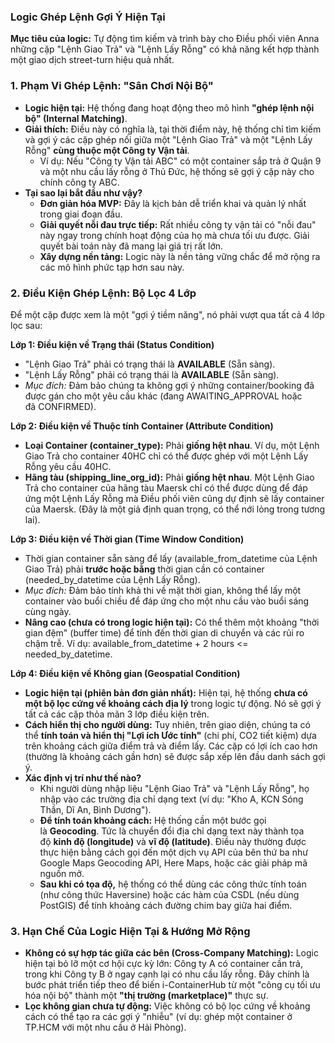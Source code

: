 ### **Logic Ghép Lệnh Gợi Ý Hiện Tại**

**Mục tiêu của logic:** Tự động tìm kiếm và trình bày cho Điều phối viên Anna những cặp "Lệnh Giao Trả" và "Lệnh Lấy Rỗng" có khả năng kết hợp thành một giao dịch street-turn hiệu quả nhất.

### **1. Phạm Vi Ghép Lệnh: "Sân Chơi Nội Bộ"**

- **Logic hiện tại:** Hệ thống đang hoạt động theo mô hình **"ghép lệnh nội bộ" (Internal Matching)**.
- **Giải thích:** Điều này có nghĩa là, tại thời điểm này, hệ thống chỉ tìm kiếm và gợi ý các cặp ghép nối giữa một "Lệnh Giao Trả" và một "Lệnh Lấy Rỗng" **cùng thuộc một Công ty Vận tải**.
    - Ví dụ: Nếu "Công ty Vận tải ABC" có một container sắp trả ở Quận 9 và một nhu cầu lấy rỗng ở Thủ Đức, hệ thống sẽ gợi ý cặp này cho chính công ty ABC.
- **Tại sao lại bắt đầu như vậy?**
    - **Đơn giản hóa MVP:** Đây là kịch bản dễ triển khai và quản lý nhất trong giai đoạn đầu.
    - **Giải quyết nỗi đau trực tiếp:** Rất nhiều công ty vận tải có "nỗi đau" này ngay trong chính hoạt động của họ mà chưa tối ưu được. Giải quyết bài toán này đã mang lại giá trị rất lớn.
    - **Xây dựng nền tảng:** Logic này là nền tảng vững chắc để mở rộng ra các mô hình phức tạp hơn sau này.

### **2. Điều Kiện Ghép Lệnh: Bộ Lọc 4 Lớp**

Để một cặp được xem là một "gợi ý tiềm năng", nó phải vượt qua tất cả 4 lớp lọc sau:

**Lớp 1: Điều kiện về Trạng thái (Status Condition)**

- "Lệnh Giao Trả" phải có trạng thái là **AVAILABLE** (Sẵn sàng).
- "Lệnh Lấy Rỗng" phải có trạng thái là **AVAILABLE** (Sẵn sàng).
- *Mục đích:* Đảm bảo chúng ta không gợi ý những container/booking đã được gán cho một yêu cầu khác (đang AWAITING_APPROVAL hoặc đã CONFIRMED).

**Lớp 2: Điều kiện về Thuộc tính Container (Attribute Condition)**

- **Loại Container (container_type):** Phải **giống hệt nhau**. Ví dụ, một Lệnh Giao Trả cho container 40HC chỉ có thể được ghép với một Lệnh Lấy Rỗng yêu cầu 40HC.
- **Hãng tàu (shipping_line_org_id):** Phải **giống hệt nhau**. Một Lệnh Giao Trả cho container của hãng tàu Maersk chỉ có thể được dùng để đáp ứng một Lệnh Lấy Rỗng mà Điều phối viên cũng dự định sẽ lấy container của Maersk. (Đây là một giả định quan trọng, có thể nới lỏng trong tương lai).

**Lớp 3: Điều kiện về Thời gian (Time Window Condition)**

- Thời gian container sẵn sàng để lấy (available_from_datetime của Lệnh Giao Trả) phải **trước hoặc bằng** thời gian cần có container (needed_by_datetime của Lệnh Lấy Rỗng).
- *Mục đích:* Đảm bảo tính khả thi về mặt thời gian, không thể lấy một container vào buổi chiều để đáp ứng cho một nhu cầu vào buổi sáng cùng ngày.
- **Nâng cao (chưa có trong logic hiện tại):** Có thể thêm một khoảng "thời gian đệm" (buffer time) để tính đến thời gian di chuyển và các rủi ro chậm trễ. Ví dụ: available_from_datetime + 2 hours <= needed_by_datetime.

**Lớp 4: Điều kiện về Không gian (Geospatial Condition)**

- **Logic hiện tại (phiên bản đơn giản nhất):** Hiện tại, hệ thống **chưa có một bộ lọc cứng về khoảng cách địa lý** trong logic tự động. Nó sẽ gợi ý tất cả các cặp thỏa mãn 3 lớp điều kiện trên.
- **Cách hiển thị cho người dùng:** Tuy nhiên, trên giao diện, chúng ta có thể **tính toán và hiển thị "Lợi ích Ước tính"** (chi phí, CO2 tiết kiệm) dựa trên khoảng cách giữa điểm trả và điểm lấy. Các cặp có lợi ích cao hơn (thường là khoảng cách gần hơn) sẽ được sắp xếp lên đầu danh sách gợi ý.
- **Xác định vị trí như thế nào?**
    - Khi người dùng nhập liệu "Lệnh Giao Trả" và "Lệnh Lấy Rỗng", họ nhập vào các trường địa chỉ dạng text (ví dụ: "Kho A, KCN Sóng Thần, Dĩ An, Bình Dương").
    - **Để tính toán khoảng cách:** Hệ thống cần một bước gọi là **Geocoding**. Tức là chuyển đổi địa chỉ dạng text này thành tọa độ **kinh độ (longitude)** và **vĩ độ (latitude)**. Điều này thường được thực hiện bằng cách gọi đến một dịch vụ API của bên thứ ba như Google Maps Geocoding API, Here Maps, hoặc các giải pháp mã nguồn mở.
    - **Sau khi có tọa độ,** hệ thống có thể dùng các công thức tính toán (như công thức Haversine) hoặc các hàm của CSDL (nếu dùng PostGIS) để tính khoảng cách đường chim bay giữa hai điểm.

### **3. Hạn Chế Của Logic Hiện Tại & Hướng Mở Rộng**

- **Không có sự hợp tác giữa các bên (Cross-Company Matching):** Logic hiện tại bỏ lỡ một cơ hội cực kỳ lớn: Công ty A có container cần trả, trong khi Công ty B ở ngay cạnh lại có nhu cầu lấy rỗng. Đây chính là bước phát triển tiếp theo để biến i-ContainerHub từ một "công cụ tối ưu hóa nội bộ" thành một **"thị trường (marketplace)"** thực sự.
- **Lọc không gian chưa tự động:** Việc không có bộ lọc cứng về khoảng cách có thể tạo ra các gợi ý "nhiễu" (ví dụ: ghép một container ở TP.HCM với một nhu cầu ở Hải Phòng).